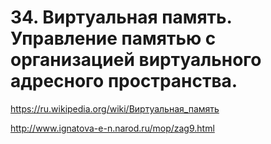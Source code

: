 # 34. Виртуальная память. Управление памятью с организацией виртуального адресного пространства.

https://ru.wikipedia.org/wiki/Виртуальная_память

http://www.ignatova-e-n.narod.ru/mop/zag9.html